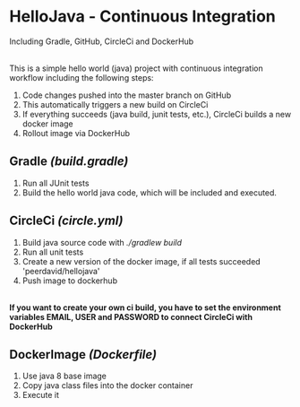 # HelloJava - Continuous Integration
Including Gradle, GitHub, CircleCi and DockerHub<br /><br />

This is a simple hello world (java) project with continuous integration workflow including the following steps:
<br />
1) Code changes pushed into the master branch on GitHub<br />
2) This automatically triggers a new build on CircleCi<br />
3) If everything succeeds (java build, junit tests, etc.), CircleCi builds a new docker image<br />
4) Rollout image via DockerHub<br />

## Gradle <i>(build.gradle)</i>
1) Run all JUnit tests <br />
2) Build the hello world java code, which will be included and executed. <br />

## CircleCi <i>(circle.yml)</i>
1) Build java source code with <i> ./gradlew build </i> <br />
2) Run all unit tests <br />
3) Create a new version of the docker image, if all tests succeeded 'peerdavid/hellojava'<br />
4) Push image to dockerhub<br />
<br />
<b> If you want to create your own ci build, you have to set the environment variables EMAIL, USER and PASSWORD to connect CircleCi with DockerHub </b>
  
## DockerImage <i>(Dockerfile)</i>
1) Use java 8 base image<br />
2) Copy java class files into the docker container
3) Execute it

